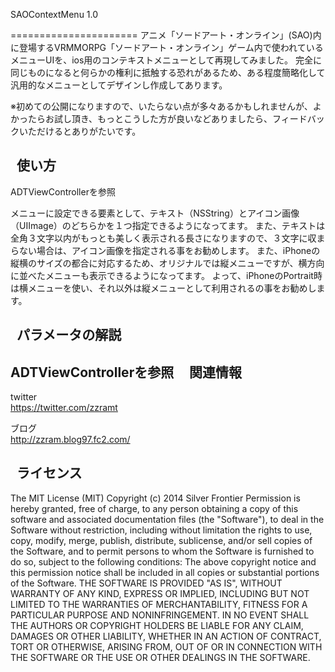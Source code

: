 SAOContextMenu 1.0

======================
アニメ「ソードアート・オンライン」(SAO)内に登場するVRMMORPG「ソードアート・オンライン」ゲーム内で使われているメニューUIを、ios用のコンテキストメニューとして再現してみました。
完全に同じものになると何らかの権利に抵触する恐れがあるため、ある程度簡略化して汎用的なメニューとしてデザインし作成してあります。

※初めての公開になりますので、いたらない点が多々あるかもしれませんが、よかったらお試し頂き、もっとこうした方が良いなどありましたら、フィードバックいただけるとありがたいです。

 
使い方
------
ADTViewControllerを参照

メニューに設定できる要素として、テキスト（NSString）とアイコン画像（UIImage）のどちらかを１つ指定できるようになってます。
また、テキストは全角３文字以内がもっとも美しく表示される長さになりますので、３文字に収まらない場合は、アイコン画像を指定される事をお勧めします。
また、iPhoneの縦横のサイズの都合に対応するため、オリジナルでは縦メニューですが、横方向に並べたメニューも表示できるようになってます。
よって、iPhoneのPortrait時は横メニューを使い、それ以外は縦メニューとして利用されるの事をお勧めします。

 
パラメータの解説
----------------
ADTViewControllerを参照
 
 
関連情報
--------
twitter  
https://twitter.com/zzramt

ブログ  
http://zzram.blog97.fc2.com/

 
ライセンス
----------
The MIT License (MIT)
Copyright (c) 2014 Silver Frontier
Permission is hereby granted, free of charge, to any person obtaining a copy of this software and associated documentation files (the "Software"), to deal in the Software without restriction, including without limitation the rights to use, copy, modify, merge, publish, distribute, sublicense, and/or sell copies of the Software, and to permit persons to whom the Software is furnished to do so, subject to the following conditions:
The above copyright notice and this permission notice shall be included in all copies or substantial portions of the Software.
THE SOFTWARE IS PROVIDED "AS IS", WITHOUT WARRANTY OF ANY KIND, EXPRESS OR IMPLIED, INCLUDING BUT NOT LIMITED TO THE WARRANTIES OF MERCHANTABILITY, FITNESS FOR A PARTICULAR PURPOSE AND NONINFRINGEMENT. IN NO EVENT SHALL THE AUTHORS OR COPYRIGHT HOLDERS BE LIABLE FOR ANY CLAIM, DAMAGES OR OTHER LIABILITY, WHETHER IN AN ACTION OF CONTRACT, TORT OR OTHERWISE, ARISING FROM, OUT OF OR IN CONNECTION WITH THE SOFTWARE OR THE USE OR OTHER DEALINGS IN THE SOFTWARE.
